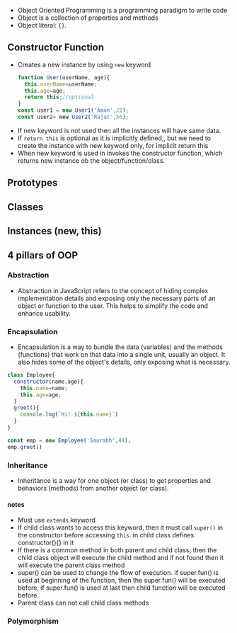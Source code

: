 * Object Oriented Programming is a programming paradigm to write code
* Object is a collection of properties and methods
* Object literal: `{}`.

## Constructor Function
* Creates a new instance by using `new` keyword
  ```javascript
  function User(userName, age){
    this.userName=userName;
    this.age=age;
    return this;//optional
  }
  const user1 = new User1('Aman',22);
  const user2= new User2('Rajat',56);
  ```
* If new keyword is not used then all the instances will have same data.
* If `return this` is optional as it is implicitly defined,, but we need to create the instance with new keyword only, for implicit return this
* When new keyword is used in invokes the constructor function, which returns new instance ob the object/function/class.
## Prototypes
## Classes
## Instances (new, this)

## 4 pillars of OOP
### Abstraction
* Abstraction in JavaScript refers to the concept of hiding complex implementation details and exposing only the necessary parts of an object or function to the user. This helps to simplify the code and enhance usability.

### Encapsulation
* Encapsulation is a way to bundle the data (variables) and the methods (functions) that work on that data into a single unit, usually an object. It also hides some of the object's details, only exposing what is necessary.
```javascript
class Employee{
  constructor(name,age){
    this.name=name;
    this.age=age;
  }
  greet(){
    console.log(`Hi! ${this.name}`)
  }
}

const emp = new Employee('Saurabh',44);
emp.greet()

```

### Inheritance
* Inheritance is a way for one object (or class) to get properties and behaviors (methods) from another object (or class).

#### notes
* Must use `extends` keyword
* If child class wants to access this keyword, then it must call `super()` in the constructor before accessing `this`. in child class defines constructor(){} in it
* If there is a common method in both parent and child class, then the child class object will execute the child method and if not found then it will execute the parent class method
* super() can be used to change the flow of execution. if super.fun() is used at beginning of the function, then the super.fun() will be executed before, if super.fun() is used at last then child function will be executed before.
* Parent class can not call child class methods

### Polymorphism
